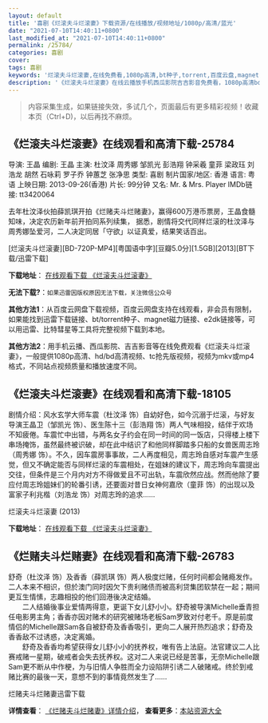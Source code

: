 ```yaml
---
layout: default
title: '喜剧《烂滚夫斗烂滚妻》下载资源/在线播放/视频地址/1080p/高清/蓝光'
date: "2021-07-10T14:40:11+0800"
last_modified_at: "2021-07-10T14:40:11+0800"
permalink: /25784/
categories: 喜剧
cover:
tags: 喜剧
keywords: '烂滚夫斗烂滚妻,在线免费看,1080p高清,bt种子,torrent,百度云盘,magnet,磁力链,迅雷下载资源'
description: '《烂滚夫斗烂滚妻》在线云播放手机西瓜影院吉吉影音免费看，1080p高清bd/hd未删减完整版和tc抢先枪版，mkv/mp4格式，附带bt/torrent种子、magnet/磁力链、百度云盘、网盘资源迅雷下载链接'
---
```


>内容采集生成，如果链接失效，多试几个，页面最后有更多精彩视频！收藏本页（Ctrl+D)，以后再找不麻烦。


## 《烂滚夫斗烂滚妻》在线观看和高清下载-25784

导演: 王晶 编剧: 王晶 主演: 杜汶泽 周秀娜 邹凯光 彭浩翔 钟采羲 童菲 梁政珏 刘浩龙 胡然 石咏莉 罗子乔 钟蕙芝 张净思 类型: 喜剧 制片国家/地区: 香港 语言: 粤语 上映日期: 2013-09-26(香港) 片长: 99分钟 又名: Mr. & Mrs. Player IMDb链接: tt3420064

去年杜汶泽伙拍薛凯琪开拍《烂赌夫斗烂赌妻》，赢得600万港币票房，王晶食髓知味，决定农历新年前开拍同系列续集， 据悉，剧情将交代同样烂滚的杜汶泽与周秀娜坠爱河，二人决定同居「守欲」以证真爱，结果笑话百出。


[烂滚夫斗烂滚妻][BD-720P-MP4][粤国语中字][豆瓣5.0分][1.5GB][2013][BT下载/迅雷下载]

**下载地址**： [在线观看下载 《烂滚夫斗烂滚妻》](https://www.btdx8.com/torrent/mr_mrs_player_2013.html) 


**无法下载?**：`如果迅雷因版权原因无法下载，关注微信公众号 `

**其他方法1**：从百度云网盘下载视频，百度云网盘支持在线观看，非会员有限制，如果能找到迅雷下载链接、bt/torrent种子、magnet磁力链接、e2dk链接等，可以用迅雷、比特彗星等工具将完整视频下载到本地。

**其他方法2**：用手机云播、西瓜影院、吉吉影音等在线免费观看《烂滚夫斗烂滚妻》，一般提供1080p高清、hd/bd高清视频、tc抢先版视频，视频为mkv或mp4格式，不同站点视频质量和播放速度不同。


## 《烂滚夫斗烂滚妻》在线观看和高清下载-18105

剧情介绍：风水玄学大师车震（杜汶泽 饰）自幼好色，如今沉溺于烂滚，与好友导演王晶卫（邹凯光 饰）、医生陈十三（彭浩翔 饰）两人气味相投，结伴于欢场不知疲倦。车震忙中出错，与两名女子约会在同一时间的同一饭店，只得楼上楼下串场掩饰，虽然最终被识破，却在此中结识了和他同样脚踏多只船的女兽医周志玲（周秀娜 饰）。不久，因车震房事事故，二人再度相见，周志玲自感对车震产生感觉，但又不确定能否与同样烂滚的车震相处，在姐妹的建议下，周志玲向车震提出交往，但条件是三个月内对方不得做爱且不可出轨，车震欣然应战。然而他除了要应付周志玲姐妹们的轮番引诱，还要面对昔日女神何嘉欣（童菲 饰）的出现以及富家子利兆楷（刘浩龙 饰）对周志玲的追求……


烂滚夫斗烂滚妻 (2013)

**下载地址**： [在线观看下载 《烂滚夫斗烂滚妻》](https://www.btbtdy.me/btdy/dy3186.html) 


## 《烂赌夫斗烂赌妻》在线观看和高清下载-26783

舒奇（杜汶泽 饰）及香香（薛凯琪 饰）两人极度烂赌，任何时间都会赌瘾发作。二人本来不相识，但於澳门同时因欠下贵利赌债而被高利贷集团软禁在一起；期间更互生情愫，志趣相投的他们回港後决定结婚。<br />　　二人结婚後事业爱情两得意，更诞下女儿舒小小。舒奇被导演Michelle垂青担任电影男主角；香香亦因对赌术的研究被赌场老板Sam罗致对付老千。原是前度情侣的Michelle跟Sam各自被舒奇及香香吸引，更向二人展开热烈追求；舒奇及香香敌不过诱惑，决定离婚。<br />　　舒奇及香香均希望获得女儿舒小小的抚养权，唯有告上法庭。法官建议二人比赛戒赌一星期，破戒者会失去抚养权。这对二人来说已经是苦事，无奈Michelle跟Sam更不断从中作梗，为与旧情人争胜而全力设陷阱引诱二人破赌戒。终於到戒赌比赛的最後一天，意想不到的事情竟然发生了……


烂赌夫斗烂赌妻迅雷下载

**详情查看**： [《烂赌夫斗烂赌妻》详情介绍](/movie/26783/)， **查看更多**：[本站资源大全](/movie/t/all/)

